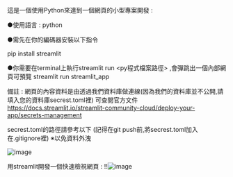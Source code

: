 這是一個使用Python來達到一個網頁的小型專案開發 : 

●使用語言 : python

●需先在你的編碼器安裝以下指令 

pip install streamlit


●你需要在terminal上執行streamlit run <py程式檔案路徑> ,會彈跳出一個內部網頁可預覽
streamlit run streamlit_app


備註 : 網頁的內容資料是由透過我們資料庫做連線(因為我們的資料庫並不公開,請填入您的資料庫secrest.toml裡)
可查閱官方文件 https://docs.streamlit.io/streamlit-community-cloud/deploy-your-app/secrets-management

secrest.toml的路徑請參考以下 (記得在git push前,將secrest.toml加入在.gitignore裡) ※以免資料外洩

![image](https://github.com/tn00627974/streamlit_app/assets/139155210/4aec55cf-ffb5-4da7-a5f7-9f05a071fed7)



用streamlit開發一個快速檢視網頁 : 
!!![image](https://github.com/tn00627974/streamlit_app/assets/139155210/ed00beb4-6408-46f5-b286-20317dea51a3)
